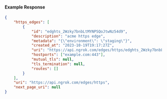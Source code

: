 <!-- Code generated for API Clients. DO NOT EDIT. -->

#### Example Response

```json
{
	"https_edges": [
		{
			"id": "edghts_2Wzky7bnbLtMYNPSQoJtwNz54d9",
			"description": "acme https edge",
			"metadata": "{\"environment\": \"staging\"}",
			"created_at": "2023-10-19T19:17:27Z",
			"uri": "https://api.ngrok.com/edges/https/edghts_2Wzky7bnbLtMYNPSQoJtwNz54d9",
			"hostports": ["example.com:443"],
			"mutual_tls": null,
			"tls_termination": null,
			"routes": []
		}
	],
	"uri": "https://api.ngrok.com/edges/https",
	"next_page_uri": null
}
```
